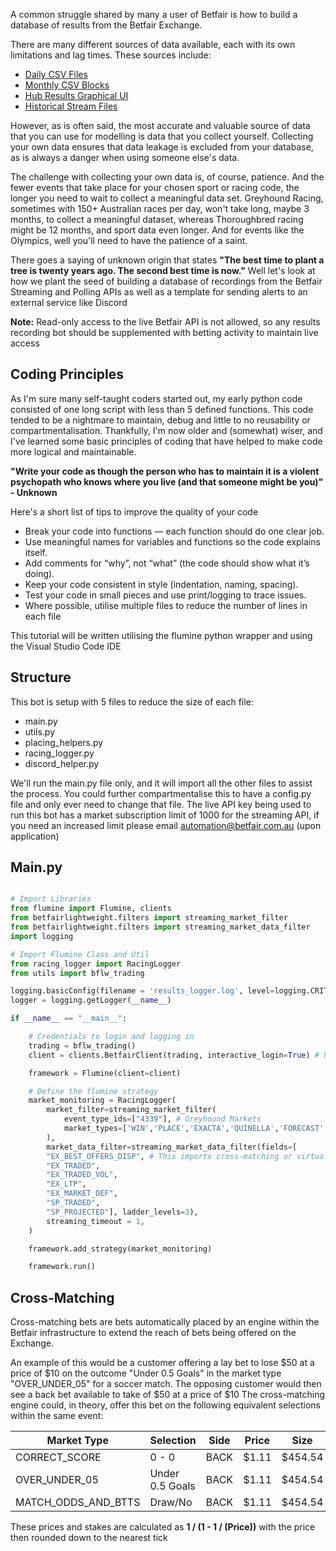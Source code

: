 A common struggle shared by many a user of Betfair is how to build a database of results from the Betfair Exchange.

There are many different sources of data available, each with its own limitations and lag times.
These sources include:

 - [Daily CSV Files](https://promo.betfair.com/betfairsp/prices) 
 - [Monthly CSV Blocks](https://betfair-datascientists.github.io/data/dataListing/)
 - [Hub Results Graphical UI](https://www.betfair.com.au/hub/racing/horse-racing/racing-results/)
 - [Historical Stream Files](https://historicdata.betfair.com/#/mydata)

However, as is often said, the most accurate and valuable source of data that you can use for modelling is data that you collect yourself.
Collecting your own data ensures that data leakage is excluded from your database, as is always a danger when using someone else's data.

The challenge with collecting your own data is, of course, patience. And the fewer events that take place for your chosen sport or racing code, the longer you need to wait to collect a meaningful data set.
Greyhound Racing, sometimes with 150+ Australian races per day, won't take long, maybe 3 months, to collect a meaningful dataset, whereas Thoroughbred racing might be 12 months, and sport data even longer.
And for events like the Olympics, well you'll need to have the patience of a saint.

There goes a saying of unknown origin that states **"The best time to plant a tree is twenty years ago. The second best time is now."**
Well let's look at how we plant the seed of building a database of recordings from the Betfair Streaming and Polling APIs as well as a template for sending alerts to an external service like Discord

**Note:** Read-only access to the live Betfair API is not allowed, so any results recording bot should be supplemented with betting activity to maintain live access

## Coding Principles

As I'm sure many self-taught coders started out, my early python code consisted of one long script with less than 5 defined functions. This code tended to be a nightmare to maintain, debug and little to no reusability or compartmentalisation. Thankfully, I'm now older and (somewhat) wiser, and I've learned some basic principles of coding that have helped to make code more logical and maintainable.

**"Write your code as though the person who has to maintain it is a violent psychopath who knows where you live (and that someone might be you)" - Unknown**

Here's a short list of tips to improve the quality of your code

 - Break your code into functions — each function should do one clear job.
 - Use meaningful names for variables and functions so the code explains itself.
 - Add comments for “why”, not “what” (the code should show what it’s doing).
 - Keep your code consistent in style (indentation, naming, spacing).
 - Test your code in small pieces and use print/logging to trace issues.
 - Where possible, utilise multiple files to reduce the number of lines in each file

This tutorial will be written utilising the flumine python wrapper and using the Visual Studio Code IDE

## Structure

This bot is setup with 5 files to reduce the size of each file:

 - main.py
 - utils.py
 - placing_helpers.py
 - racing_logger.py
 - discord_helper.py

We'll run the main.py file only, and it will import all the other files to assist the process. You could further compartmentalise this to have a config.py file and only ever need to change that file.
The live API key being used to run this bot has a market subscription limit of 1000 for the streaming API, if you need an increased limit please email automation@betfair.com.au (upon application)

## Main.py

```py title="main.py"

# Import Libraries
from flumine import Flumine, clients
from betfairlightweight.filters import streaming_market_filter
from betfairlightweight.filters import streaming_market_data_filter
import logging

# Import Flumine Class and Util
from racing_logger import RacingLogger
from utils import bflw_trading

logging.basicConfig(filename = 'results_logger.log', level=logging.CRITICAL, format='%(asctime)s:%(levelname)s:%(message)s')
logger = logging.getLogger(__name__)

if __name__ == "__main__":

    # Credentials to login and logging in 
    trading = bflw_trading()
    client = clients.BetfairClient(trading, interactive_login=True) # Not using certificates

    framework = Flumine(client=client)

    # Define the flumine strategy
    market_monitoring = RacingLogger(
        market_filter=streaming_market_filter(
            event_type_ids=["4339"], # Greyhound Markets
            market_types=['WIN','PLACE','EXACTA','QUINELLA','FORECAST','REV_FORECAST'],
        ),
        market_data_filter=streaming_market_data_filter(fields=[
        "EX_BEST_OFFERS_DISP", # This imports cross-matching or virtual bets
        "EX_TRADED",
        "EX_TRADED_VOL",
        "EX_LTP",
        "EX_MARKET_DEF",
        "SP_TRADED",
        "SP_PROJECTED"], ladder_levels=3),
        streaming_timeout = 1,
    )

    framework.add_strategy(market_monitoring)

    framework.run()

```

## Cross-Matching

Cross-matching bets are bets automatically placed by an engine within the Betfair infrastructure to extend the reach of bets being offered on the Exchange.

An example of this would be a customer offering a lay bet to lose $50 at a price of $10 on the outcome "Under 0.5 Goals" in the market type "OVER_UNDER_05" for a soccer match.
The opposing customer would then see a back bet available to take of $50 at a price of $10
The cross-matching engine could, in theory, offer this bet on the following equivalent selections within the same event:

| Market Type         | Selection            | Side | Price | Size  |
|---------------------|----------------------|------|-------|-------|
|CORRECT_SCORE        |0 - 0                 |BACK  |$1.11   |$454.54|
|OVER_UNDER_05        |Under 0.5 Goals        |BACK  |$1.11   |$454.54|
|MATCH_ODDS_AND_BTTS  |Draw/No               |BACK  |$1.11   |$454.54|

These prices and stakes are calculated as **1 / (1 - 1 / (Price))** with the price then rounded down to the nearest tick 